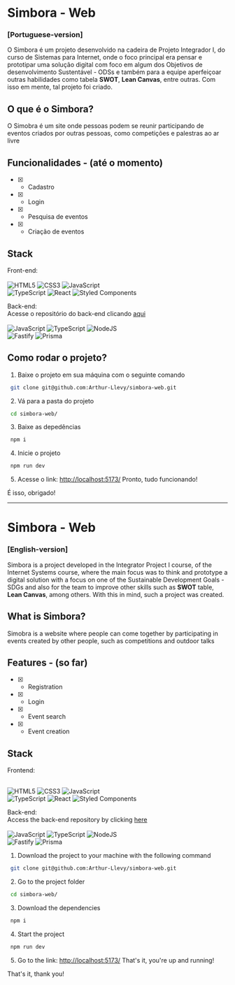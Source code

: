 # Simbora - Web
### [Portuguese-version]
O Simbora é um projeto desenvolvido na cadeira de Projeto Integrador I, do curso de Sistemas para Internet, onde o foco principal era pensar e prototipar uma solução digital com foco em algum dos Objetivos de desenvolvimento Sustentável - ODSs e também para a equipe aperfeiçoar outras habilidades como tabela __SWOT__, __Lean Canvas__, entre outras. Com isso em mente, tal projeto foi criado.

## O que é o Simbora?
O Simobra é um site onde pessoas podem se reunir participando de eventos criados por outras pessoas, como competições e palestras ao ar livre

## Funcionalidades - (até o momento)
- [x] - Cadastro
- [x] - Login
- [x] - Pesquisa de eventos
- [x] - Criação de eventos

## Stack
 Front-end: <br><br>
  ![HTML5](https://img.shields.io/badge/html5-%23E34F26.svg?style=for-the-badge&logo=html5&logoColor=white)  ![CSS3](https://img.shields.io/badge/css3-%231572B6.svg?style=for-the-badge&logo=css3&logoColor=white) ![JavaScript](https://img.shields.io/badge/javascript-%23323330.svg?style=for-the-badge&logo=javascript&logoColor=%23F7DF1E) <br>
  ![TypeScript](https://img.shields.io/badge/typescript-%23007ACC.svg?style=for-the-badge&logo=typescript&logoColor=white) ![React](https://img.shields.io/badge/react-%2320232a.svg?style=for-the-badge&logo=react&logoColor=%2361DAFB) ![Styled Components](https://img.shields.io/badge/styled--components-DB7093?style=for-the-badge&logo=styled-components&logoColor=white)
   
Back-end: <br>
Acesse o repositório do back-end clicando [aqui](https://github.com/Arthur-Llevy/simbora-api) <br><br>
![JavaScript](https://img.shields.io/badge/javascript-%23323330.svg?style=for-the-badge&logo=javascript&logoColor=%23F7DF1E)  ![TypeScript](https://img.shields.io/badge/typescript-%23007ACC.svg?style=for-the-badge&logo=typescript&logoColor=white) ![NodeJS](https://img.shields.io/badge/node.js-6DA55F?style=for-the-badge&logo=node.js&logoColor=white) <br>
 ![Fastify](https://img.shields.io/badge/fastify-%23000000.svg?style=for-the-badge&logo=fastify&logoColor=white) ![Prisma](https://img.shields.io/badge/Prisma-3982CE?style=for-the-badge&logo=Prisma&logoColor=white)

## Como rodar o projeto?
1. Baixe o projeto em sua máquina com o seguinte comando
```bash
 git clone git@github.com:Arthur-Llevy/simbora-web.git
```

2. Vá para a pasta do projeto
```bash
 cd simbora-web/
```

3. Baixe as depedências
```bash
 npm i
```

4. Inicie o projeto
```bash
 npm run dev
```

5. Acesse o link: [http://localhost:5173/](http://localhost:5173/)
Pronto, tudo funcionando!
 
É isso, obrigado!

---

# Simbora - Web
### [English-version]
Simbora is a project developed in the Integrator Project I course, of the Internet Systems course, where the main focus was to think and prototype a digital solution with a focus on one of the Sustainable Development Goals - SDGs and also for the team to improve other skills such as __SWOT__ table, __Lean Canvas__, among others. With this in mind, such a project was created.

## What is Simbora?
Simobra is a website where people can come together by participating in events created by other people, such as competitions and outdoor talks

## Features - (so far)
- [x] - Registration
- [x] - Login
- [x] - Event search
- [x] - Event creation

## Stack
 Frontend: <br><br>
 
![HTML5](https://img.shields.io/badge/html5-%23E34F26.svg?style=for-the-badge&logo=html5&logoColor=white)  ![CSS3](https://img.shields.io/badge/css3-%231572B6.svg?style=for-the-badge&logo=css3&logoColor=white) ![JavaScript](https://img.shields.io/badge/javascript-%23323330.svg?style=for-the-badge&logo=javascript&logoColor=%23F7DF1E) <br>
   ![TypeScript](https://img.shields.io/badge/typescript-%23007ACC.svg?style=for-the-badge&logo=typescript&logoColor=white) ![React](https://img.shields.io/badge/react-%2320232a.svg?style=for-the-badge&logo=react&logoColor=%2361DAFB) ![Styled Components](https://img.shields.io/badge/styled--components-DB7093?style=for-the-badge&logo=styled-components&logoColor=white)
   
Back-end: <br>
Access the back-end repository by clicking [here](https://github.com/Arthur-Llevy/simbora-api) <br><br>
![JavaScript](https://img.shields.io/badge/javascript-%23323330.svg?style=for-the-badge&logo=javascript&logoColor=%23F7DF1E)  ![TypeScript](https://img.shields.io/badge/typescript-%23007ACC.svg?style=for-the-badge&logo=typescript&logoColor=white) ![NodeJS](https://img.shields.io/badge/node.js-6DA55F?style=for-the-badge&logo=node.js&logoColor=white) <br>
 ![Fastify](https://img.shields.io/badge/fastify-%23000000.svg?style=for-the-badge&logo=fastify&logoColor=white) ![Prisma](https://img.shields.io/badge/Prisma-3982CE?style=for-the-badge&logo=Prisma&logoColor=white)

 1. Download the project to your machine with the following command
```bash
 git clone git@github.com:Arthur-Llevy/simbora-web.git
```

2. Go to the project folder
```bash
 cd simbora-web/
```

3. Download the dependencies
```bash
 npm i
```

4. Start the project
```bash
 npm run dev
```

5. Go to the link: [http://localhost:5173/](http://localhost:5173/)
That's it, you're up and running!

That's it, thank you!

